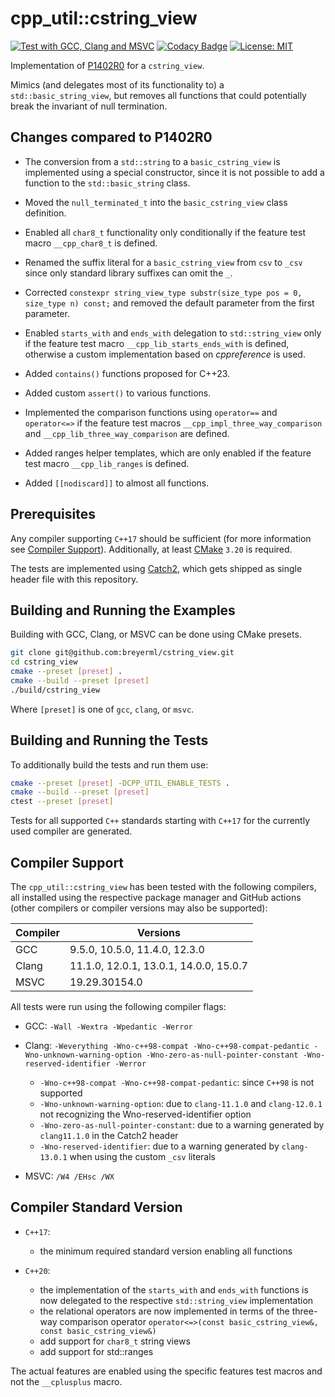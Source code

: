 # cpp_util::cstring_view

[![Test with GCC, Clang and MSVC](https://github.com/breyerml/cstring_view/actions/workflows/compiler_test.yml/badge.svg)](https://github.com/breyerml/cstring_view/actions/workflows/compiler_test.yml)
[![Codacy Badge](https://app.codacy.com/project/badge/Grade/86dcbe857c904f91bc84f3d33b3aadb5)](https://app.codacy.com/gh/breyerml/cstring_view/dashboard?utm_source=gh&utm_medium=referral&utm_content=&utm_campaign=Badge_grade)
[![License: MIT](https://img.shields.io/badge/License-MIT-yellow.svg)](https://opensource.org/licenses/MIT)

Implementation of [P1402R0](https://www.open-std.org/jtc1/sc22/wg21/docs/papers/2019/p1402r0.pdf) for a `cstring_view`.

Mimics (and delegates most of its functionality to) a `std::basic_string_view`, but removes all functions that could
potentially break the invariant of null termination.

## Changes compared to P1402R0

- The conversion from a `std::string` to a `basic_cstring_view` is implemented using a special constructor, since it is
  not possible to add a function to the `std::basic_string` class.

- Moved the `null_terminated_t` into the `basic_cstring_view` class definition.

- Enabled all `char8_t` functionality only conditionally if the feature test macro `__cpp_char8_t` is defined.

- Renamed the suffix literal for a `basic_cstring_view` from `csv` to `_csv` since only standard library suffixes can
  omit the `_`.

- Corrected `constexpr string_view_type substr(size_type pos = 0, size_type n) const;` and removed the default parameter
  from the first parameter.

- Enabled `starts_with` and `ends_with` delegation to `std::string_view` only if the feature test macro `__cpp_lib_starts_ends_with` is defined, otherwise a
  custom implementation based on *cppreference* is used.

- Added `contains()` functions proposed for C++23.

- Added custom `assert()` to various functions.

- Implemented the comparison functions using `operator==` and `operator<=>` if the feature test macros `__cpp_impl_three_way_comparison` and `__cpp_lib_three_way_comparison` are defined.

- Added ranges helper templates, which are only enabled if the feature test macro `__cpp_lib_ranges` is defined.

- Added `[[nodiscard]]` to almost all functions.

## Prerequisites

Any compiler supporting `C++17` should be sufficient (for more information see [Compiler Support](#compiler-support)).
Additionally, at least [CMake](https://cmake.org/) `3.20` is required.

The tests are implemented using [Catch2](https://github.com/catchorg/Catch2/tree/v2.x), which gets shipped as single header file with this repository.

## Building and Running the Examples

Building with GCC, Clang, or MSVC can be done using CMake presets.

```bash
git clone git@github.com:breyerml/cstring_view.git
cd cstring_view
cmake --preset [preset] .
cmake --build --preset [preset]
./build/cstring_view
```

Where `[preset]` is one of `gcc`, `clang`, or `msvc`.

## Building and Running the Tests

To additionally build the tests and run them use:

```bash
cmake --preset [preset] -DCPP_UTIL_ENABLE_TESTS .
cmake --build --preset [preset]
ctest --preset [preset]
```

Tests for all supported `C++` standards starting with `C++17` for the currently used compiler are generated.

## Compiler Support

The `cpp_util::cstring_view` has been tested with the following compilers, all installed using the respective package
manager and GitHub actions (other compilers or compiler versions may also be supported):

| Compiler | Versions                               |
|----------|----------------------------------------|
| GCC      | 9.5.0, 10.5.0, 11.4.0, 12.3.0          |
| Clang    | 11.1.0, 12.0.1, 13.0.1, 14.0.0, 15.0.7 |
| MSVC     | 19.29.30154.0                          |

All tests were run using the following compiler flags:

- GCC: `-Wall -Wextra -Wpedantic -Werror`

- Clang: `-Weverything -Wno-c++98-compat -Wno-c++98-compat-pedantic -Wno-unknown-warning-option -Wno-zero-as-null-pointer-constant -Wno-reserved-identifier -Werror`
  - `-Wno-c++98-compat -Wno-c++98-compat-pedantic`: since `C++98` is not supported
  - `-Wno-unknown-warning-option`: due to `clang-11.1.0` and `clang-12.0.1` not recognizing the Wno-reserved-identifier option
  - `-Wno-zero-as-null-pointer-constant`: due to a warning generated by `clang11.1.0` in the Catch2 header
  - `-Wno-reserved-identifier`: due to a warning generated by `clang-13.0.1` when using the custom `_csv` literals

- MSVC:  `/W4 /EHsc /WX`

## Compiler Standard Version

- `C++17`:
  - the minimum required standard version enabling all functions

- `C++20`:
  - the implementation of the `starts_with` and `ends_with` functions is now delegated to the respective `std::string_view` implementation
  - the relational operators are now implemented in terms of the three-way comparison operator `operator<=>(const basic_cstring_view&, const basic_cstring_view&)`
  - add support for `char8_t` string views
  - add support for std::ranges

The actual features are enabled using the specific features test macros and not the `__cplusplus` macro.
